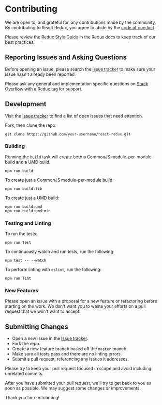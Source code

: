 # Contributing
We are open to, and grateful for, any contributions made by the community.  By contributing to React Redux, you agree to abide by the [code of conduct](https://github.com/reduxjs/react-redux/blob/master/CODE_OF_CONDUCT.md). 

Please review the [Redux Style Guide](https://redux.js.org/style-guide/style-guide) in the Redux docs to keep track of our best practices.

## Reporting Issues and Asking Questions
Before opening an issue, please search the [issue tracker](https://github.com/reduxjs/react-redux/issues) to make sure your issue hasn't already been reported.

Please ask any general and implementation specific questions on [Stack Overflow with a Redux tag](http://stackoverflow.com/questions/tagged/redux?sort=votes&pageSize=50) for support.

## Development

Visit the [Issue tracker](https://github.com/reduxjs/react-redux/issues) to find a list of open issues that need attention.

Fork, then clone the repo:
```
git clone https://github.com/your-username/react-redux.git
```

### Building

Running the `build` task will create both a CommonJS module-per-module build and a UMD build.
```
npm run build
```

To create just a CommonJS module-per-module build:
```
npm run build:lib
```

To create just a UMD build:
```
npm run build:umd
npm run build:umd:min
```

### Testing and Linting

To run the tests:
```
npm run test
```

To continuously watch and run tests, run the following:
```
npm test -- --watch
```

To perform linting with `eslint`, run the following:
```
npm run lint
```

### New Features

Please open an issue with a proposal for a new feature or refactoring before starting on the work. We don't want you to waste your efforts on a pull request that we won't want to accept.

## Submitting Changes

* Open a new issue in the [Issue tracker](https://github.com/reduxjs/react-redux/issues).
* Fork the repo.
* Create a new feature branch based off the `master` branch.
* Make sure all tests pass and there are no linting errors.
* Submit a pull request, referencing any issues it addresses.

Please try to keep your pull request focused in scope and avoid including unrelated commits.

After you have submitted your pull request, we'll try to get back to you as soon as possible. We may suggest some changes or improvements.

Thank you for contributing!
